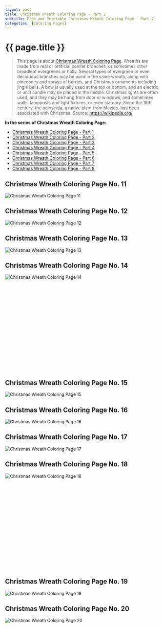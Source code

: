 ```yaml
---
layout: post
title: Christmas Wreath Coloring Page - Part 2
subtitle: Free and Printable Christmas Wreath Coloring Page - Part 2
categoties: [Coloring Pages]
---
```

{{ page.title }}
================
> This page is about [Christmas Wreath Coloring Page](https://freecoloringpages.github.io/). Wreaths are made from real or artificial conifer branches, or sometimes other broadleaf evergreens or holly. Several types of evergreen or even deciduous branches may be used in the same wreath, along with pinecones and sprays of berries, and Christmas ornaments including jingle bells. A bow is usually used at the top or bottom, and an electric or unlit candle may be placed in the middle. Christmas lights are often used, and they may be hung from door or windows, and sometimes walls, lampposts and light fixtures, or even statuary. Since the 19th century, the poinsettia, a native plant from Mexico, has been associated with Christmas. Source: https://wikipedia.org/

**In the series of Christmas Wreath Coloring Page:**

* [Christmas Wreath Coloring Page - Part 1](https://freecoloringpages.github.io/2017/11/21/Christmas-Wreath-Coloring-Page-part-1.html)
* [Christmas Wreath Coloring Page - Part 2](https://freecoloringpages.github.io/2017/11/21/Christmas-Wreath-Coloring-Page-part-2.html)
* [Christmas Wreath Coloring Page - Part 3](https://freecoloringpages.github.io/2017/11/21/Christmas-Wreath-Coloring-Page-part-3.html)
* [Christmas Wreath Coloring Page - Part 4](https://freecoloringpages.github.io/2017/11/21/Christmas-Wreath-Coloring-Page-part-4.html)
* [Christmas Wreath Coloring Page - Part 5](https://freecoloringpages.github.io/2017/11/21/Christmas-Wreath-Coloring-Page-part-5.html)
* [Christmas Wreath Coloring Page - Part 6](https://freecoloringpages.github.io/2017/11/21/Christmas-Wreath-Coloring-Page-part-6.html)
* [Christmas Wreath Coloring Page - Part 7](https://freecoloringpages.github.io/2017/11/21/Christmas-Wreath-Coloring-Page-part-7.html)
* [Christmas Wreath Coloring Page - Part 8](https://freecoloringpages.github.io/2017/11/21/Christmas-Wreath-Coloring-Page-part-8.html)

## Christmas Wreath Coloring Page No. 11
![Christmas Wreath Coloring Page 11](https://freecoloringpages.github.io/img/Christmas-Wreath-Coloring-Page%20(11).jpg "Christmas Wreath Coloring Page 11")

## Christmas Wreath Coloring Page No. 12
![Christmas Wreath Coloring Page 12](https://freecoloringpages.github.io/img/Christmas-Wreath-Coloring-Page%20(12).jpg "Christmas Wreath Coloring Page 12")

## Christmas Wreath Coloring Page No. 13
![Christmas Wreath Coloring Page 13](https://freecoloringpages.github.io/img/Christmas-Wreath-Coloring-Page%20(13).jpg "Christmas Wreath Coloring Page 13")

## Christmas Wreath Coloring Page No. 14
![Christmas Wreath Coloring Page 14](https://freecoloringpages.github.io/img/Christmas-Wreath-Coloring-Page%20(14).jpg "Christmas Wreath Coloring Page 14")

<script async src="//pagead2.googlesyndication.com/pagead/js/adsbygoogle.js"></script><!-- Texxtonly --><ins class="adsbygoogle" style="display:inline-block;width:336px;height:280px" data-ad-client="ca-pub-6753140515841889" data-ad-slot="3207852233"></ins><script>(adsbygoogle = window.adsbygoogle || []).push({}); </script>

## Christmas Wreath Coloring Page No. 15
![Christmas Wreath Coloring Page 15](https://freecoloringpages.github.io/img/Christmas-Wreath-Coloring-Page%20(15).jpg "Christmas Wreath Coloring Page 15")

## Christmas Wreath Coloring Page No. 16
![Christmas Wreath Coloring Page 16](https://freecoloringpages.github.io/img/Christmas-Wreath-Coloring-Page%20(16).jpg "Christmas Wreath Coloring Page 16")

## Christmas Wreath Coloring Page No. 17
![Christmas Wreath Coloring Page 17](https://freecoloringpages.github.io/img/Christmas-Wreath-Coloring-Page%20(17).jpg "Christmas Wreath Coloring Page 17")

## Christmas Wreath Coloring Page No. 18
![Christmas Wreath Coloring Page 18](https://freecoloringpages.github.io/img/Christmas-Wreath-Coloring-Page%20(18).jpg "Christmas Wreath Coloring Page 18")

<script async src="//pagead2.googlesyndication.com/pagead/js/adsbygoogle.js"></script><!-- Texxtonly --><ins class="adsbygoogle" style="display:inline-block;width:336px;height:280px" data-ad-client="ca-pub-6753140515841889" data-ad-slot="3207852233"></ins><script>(adsbygoogle = window.adsbygoogle || []).push({}); </script>

## Christmas Wreath Coloring Page No. 19
![Christmas Wreath Coloring Page 19](https://freecoloringpages.github.io/img/Christmas-Wreath-Coloring-Page%20(19).jpg "Christmas Wreath Coloring Page 19")

## Christmas Wreath Coloring Page No. 20
![Christmas Wreath Coloring Page 20](https://freecoloringpages.github.io/img/Christmas-Wreath-Coloring-Page%20(20).jpg "Christmas Wreath Coloring Page 20")

